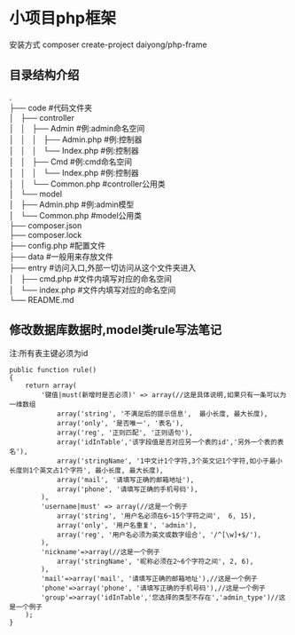 # 小项目php框架  
安装方式 composer create-project daiyong/php-frame

## 目录结构介绍
.  
├── code #代码文件夹  
│   ├── controller  
│   │   ├── Admin #例:admin命名空间  
│   │   │   ├── Admin.php #例:控制器  
│   │   │   └── Index.php #例:控制器  
│   │   ├── Cmd #例:cmd命名空间  
│   │   │   └── Index.php #例:控制器  
│   │   └── Common.php #controller公用类  
│   └── model  
│       ├── Admin.php #例:admin模型  
│       └── Common.php #model公用类  
├── composer.json  
├── composer.lock  
├── config.php #配置文件  
├── data #一般用来存放文件  
├── entry #访问入口,外部一切访问从这个文件夹进入  
│   ├── cmd.php #文件内填写对应的命名空间  
│   └── index.php #文件内填写对应的命名空间  
└── README.md  

## 修改数据库数据时,model类rule写法笔记
注:所有表主键必须为id  
```
public function rule()
{
    return array(
        '键值|must(新增时是否必须)' => array(//这是具体说明,如果只有一条可以为一维数组
            array('string', '不满足后的提示信息',  最小长度, 最大长度),
            array('only', '是否唯一', '表名'),
            array('reg', '正则匹配', '正则语句'),
            array('idInTable','该字段值是否对应另一个表的id','另外一个表的表名'),
            array('stringName', '1中文计1个字符,3个英文记1个字符,如小于最小长度则1个英文占1个字符', 最小长度, 最大长度),
            array('mail', '请填写正确的邮箱地址'),
            array('phone', '请填写正确的手机号码'),
        ),
        'username|must' => array(//这是一个例子
            array('string', '用户名必须在6~15个字符之间',  6, 15),
            array('only', '用户名重复', 'admin'),
            array('reg', '用户名必须为英文或数字组合', '/^[\w]+$/'),
        ),
        'nickname'=>array(//这是一个例子
            array('stringName', '昵称必须在2~6个字符之间', 2, 6),
        ),
        'mail'=>array('mail', '请填写正确的邮箱地址'),//这是一个例子
        'phone'=>array('phone', '请填写正确的手机号码'),//这是一个例子
        'group'=>array('idInTable','您选择的类型不存在','admin_type')//这是一个例子
    );
}
```